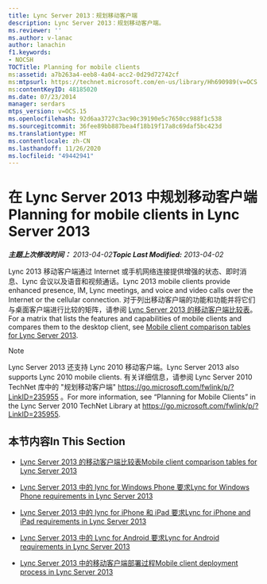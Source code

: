 ```yaml
---
title: Lync Server 2013：规划移动客户端
description: Lync Server 2013：规划移动客户端。
ms.reviewer: ''
ms.author: v-lanac
author: lanachin
f1.keywords:
- NOCSH
TOCTitle: Planning for mobile clients
ms:assetid: a7b263a4-eeb8-4a04-acc2-0d29d72742cf
ms:mtpsurl: https://technet.microsoft.com/en-us/library/Hh690989(v=OCS.15)
ms:contentKeyID: 48185020
ms.date: 07/23/2014
manager: serdars
mtps_version: v=OCS.15
ms.openlocfilehash: 92d6aa3727c3ac90c39190e5c7650cc988f1c538
ms.sourcegitcommit: 36fee89bb887bea4f18b19f17a8c69daf5bc423d
ms.translationtype: MT
ms.contentlocale: zh-CN
ms.lasthandoff: 11/26/2020
ms.locfileid: "49442941"
---
```

# <a name="planning-for-mobile-clients-in-lync-server-2013"></a><span data-ttu-id="f55a0-103">在 Lync Server 2013 中规划移动客户端</span><span class="sxs-lookup"><span data-stu-id="f55a0-103">Planning for mobile clients in Lync Server 2013</span></span>

<div data-xmlns="http://www.w3.org/1999/xhtml">

<div class="topic" data-xmlns="http://www.w3.org/1999/xhtml" data-msxsl="urn:schemas-microsoft-com:xslt" data-cs="https://msdn.microsoft.com/">

<div data-asp="https://msdn2.microsoft.com/asp">



</div>

<div id="mainSection">

<div id="mainBody"><span data-ttu-id="f55a0-104">

<span> </span></span><span class="sxs-lookup"><span data-stu-id="f55a0-104">

<span> </span></span></span>

<span data-ttu-id="f55a0-105">_**主题上次修改时间：** 2013-04-02_</span><span class="sxs-lookup"><span data-stu-id="f55a0-105">_**Topic Last Modified:** 2013-04-02_</span></span>

<span data-ttu-id="f55a0-106">Lync 2013 移动客户端通过 Internet 或手机网络连接提供增强的状态、即时消息、Lync 会议以及语音和视频通话。</span><span class="sxs-lookup"><span data-stu-id="f55a0-106">Lync 2013 mobile clients provide enhanced presence, IM, Lync meetings, and voice and video calls over the Internet or the cellular connection.</span></span> <span data-ttu-id="f55a0-107">对于列出移动客户端的功能和功能并将它们与桌面客户端进行比较的矩阵，请参阅 [Lync Server 2013 的移动客户端比较表](lync-server-2013-mobile-client-comparison-tables.md)。</span><span class="sxs-lookup"><span data-stu-id="f55a0-107">For a matrix that lists the features and capabilities of mobile clients and compares them to the desktop client, see [Mobile client comparison tables for Lync Server 2013](lync-server-2013-mobile-client-comparison-tables.md).</span></span>

<div>


> [!NOTE]  
> <span data-ttu-id="f55a0-108">Lync Server 2013 还支持 Lync 2010 移动客户端。</span><span class="sxs-lookup"><span data-stu-id="f55a0-108">Lync Server 2013 also supports Lync 2010 mobile clients.</span></span> <span data-ttu-id="f55a0-109">有关详细信息，请参阅 Lync Server 2010 TechNet 库中的 "规划移动客户端" <A href="https://go.microsoft.com/fwlink/p/?linkid=235955">https://go.microsoft.com/fwlink/p/?LinkID=235955</A> 。</span><span class="sxs-lookup"><span data-stu-id="f55a0-109">For more information, see “Planning for Mobile Clients” in the Lync Server 2010 TechNet Library at <A href="https://go.microsoft.com/fwlink/p/?linkid=235955">https://go.microsoft.com/fwlink/p/?LinkID=235955</A>.</span></span>



</div>

<div>

## <a name="in-this-section"></a><span data-ttu-id="f55a0-110">本节内容</span><span class="sxs-lookup"><span data-stu-id="f55a0-110">In This Section</span></span>

  - [<span data-ttu-id="f55a0-111">Lync Server 2013 的移动客户端比较表</span><span class="sxs-lookup"><span data-stu-id="f55a0-111">Mobile client comparison tables for Lync Server 2013</span></span>](lync-server-2013-mobile-client-comparison-tables.md)

  - [<span data-ttu-id="f55a0-112">Lync Server 2013 中的 lync for Windows Phone 要求</span><span class="sxs-lookup"><span data-stu-id="f55a0-112">Lync for Windows Phone requirements in Lync Server 2013</span></span>](lync-server-2013-lync-for-windows-phone-requirements.md)

  - [<span data-ttu-id="f55a0-113">Lync Server 2013 中的 lync for iPhone 和 iPad 要求</span><span class="sxs-lookup"><span data-stu-id="f55a0-113">Lync for iPhone and iPad requirements in Lync Server 2013</span></span>](lync-server-2013-lync-for-iphone-and-ipad-requirements.md)

  - [<span data-ttu-id="f55a0-114">Lync Server 2013 中的 Lync for Android 要求</span><span class="sxs-lookup"><span data-stu-id="f55a0-114">Lync for Android requirements in Lync Server 2013</span></span>](lync-server-2013-lync-for-android-requirements.md)

  - [<span data-ttu-id="f55a0-115">Lync Server 2013 中的移动客户端部署过程</span><span class="sxs-lookup"><span data-stu-id="f55a0-115">Mobile client deployment process in Lync Server 2013</span></span>](lync-server-2013-mobile-client-deployment-process.md)

<span data-ttu-id="f55a0-116"></div>

</div>

<span> </span>

</div>

</div>

</span><span class="sxs-lookup"><span data-stu-id="f55a0-116"></div>

</div>

<span> </span>

</div>

</div>

</span></span></div>

